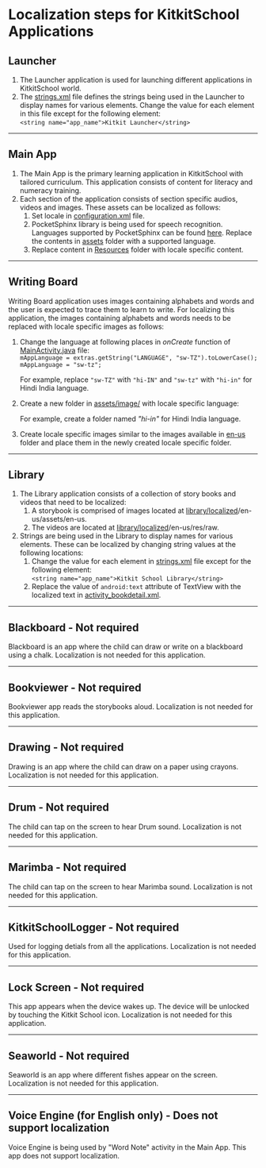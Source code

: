 # Localization steps for KitkitSchool Applications

## Launcher
1. The Launcher application is used for launching different applications in KitkitSchool world.
2. The [strings.xml](https://github.com/XPRIZE/GLEXP-Team-KitkitSchool/blob/master/launcher/app/src/main/res/values/strings.xml) file defines the strings being used in the Launcher to display names for various elements. Change the value for each element in this file except for the following element:  
    `<string name="app_name">Kitkit Launcher</string>`
___
## Main App
1. The Main App is the primary learning application in KitkitSchool with tailored curriculum. This application consists of content for literacy and numeracy training.  
2. Each section of the application consists of section specific audios, videos and images. These assets can be localized as follows:  
    1. Set locale in [configuration.xml](https://github.com/XPRIZE/GLEXP-Team-KitkitSchool/blob/master/kitkitschoollogger/kitkitlogger/src/main/res/values/configuration.xml) file.  
    2. PocketSphinx library is being used for speech recognition. Languages supported by PocketSphinx can be found [here](https://cmusphinx.github.io/wiki/download/). Replace the contents in [assets](https://github.com/XPRIZE/GLEXP-Team-KitkitSchool/tree/master/mainapp/proj.android-studio/models/src/main/assets) folder with a supported language.
    3. Replace content in [Resources](https://github.com/XPRIZE/GLEXP-Team-KitkitSchool/tree/master/mainapp/Resources) folder with locale specific content.  
___
## Writing Board
Writing Board application uses images containing alphabets and words and the user is expected to trace them to learn to write. For localizing this application, the images containing alphabets and words needs to be replaced with locale specific images as follows:

  1.  Change the language at following places in _onCreate_ function of [MainActivity.java](https://github.com/XPRIZE/GLEXP-Team-KitkitSchool/blob/master/writingboard/app/src/main/java/com/enuma/writingboard/activity/MainActivity.java) file:  
          `mAppLanguage = extras.getString("LANGUAGE", "sw-TZ").toLowerCase();`  
          `mAppLanguage = "sw-tz";`
     
       For example, replace `"sw-TZ"` with `"hi-IN"` and `"sw-tz"` with `"hi-in"` for Hindi India language.  

  2.  Create a new folder in [assets/image/](https://github.com/XPRIZE/GLEXP-Team-KitkitSchool/tree/master/writingboard/app/src/main/assets/image) with locale specific language:
    
       For example, create a folder named _"hi-in"_ for Hindi India language.

  3.  Create locale specific images similar to the images available in [en-us](https://github.com/XPRIZE/GLEXP-Team-KitkitSchool/tree/master/writingboard/app/src/main/assets/image/en-us) folder and place them in the newly created locale specific folder.
___
## Library

  1. The Library application consists of a collection of story books and videos that need to be localized:  
  		1. A storybook is comprised of images located at [library/localized](https://github.com/XPRIZE/GLEXP-Team-KitkitSchool/tree/master/library/localized)/en-us/assets/en-us.  
  		2. The videos are located at [library/localized](https://github.com/XPRIZE/GLEXP-Team-KitkitSchool/tree/master/library/localized)/en-us/res/raw.    
  2. Strings are being used in the Library to display names for various elements. These can be localized by changing string values at the following locations:   
  		1. Change the value for each element in [strings.xml](https://github.com/XPRIZE/GLEXP-Team-KitkitSchool/blob/master/library/app/src/main/res/values/strings.xml) file except for the following element:  
  `<string name="app_name">Kitkit School Library</string>`
  		2. Replace the value of `android:text` attribute of TextView with the localized text in [activity_bookdetail.xml](https://github.com/XPRIZE/GLEXP-Team-KitkitSchool/blob/master/library/app/src/main/res/layout/activity_bookdetail.xml).
___
## Blackboard - Not required
Blackboard is an app where the child can draw or write on a blackboard using a chalk. Localization is not needed for this application.  
___
## Bookviewer - Not required
Bookviewer app reads the storybooks aloud. Localization is not needed for this application.  
___
## Drawing - Not required
Drawing is an app where the child can draw on a paper using crayons. Localization is not needed for this application.  
___
## Drum - Not required
The child can tap on the screen to hear Drum sound. Localization is not needed for this application.  
___
## Marimba - Not required
The child can tap on the screen to hear Marimba sound. Localization is not needed for this application.  
___
## KitkitSchoolLogger - Not required
Used for logging detials from all the applications. Localization is not needed for this application.  
___
## Lock Screen - Not required
This app appears when the device wakes up. The device will be unlocked by touching the Kitkit School icon. Localization is not needed for this application.  
___
## Seaworld - Not required
Seaworld is an app where different fishes appear on the screen. Localization is not needed for this application.  
___
## Voice Engine (for English only) - Does not support localization
Voice Engine is being used by "Word Note" activity in the Main App. This app does not support localization.  

